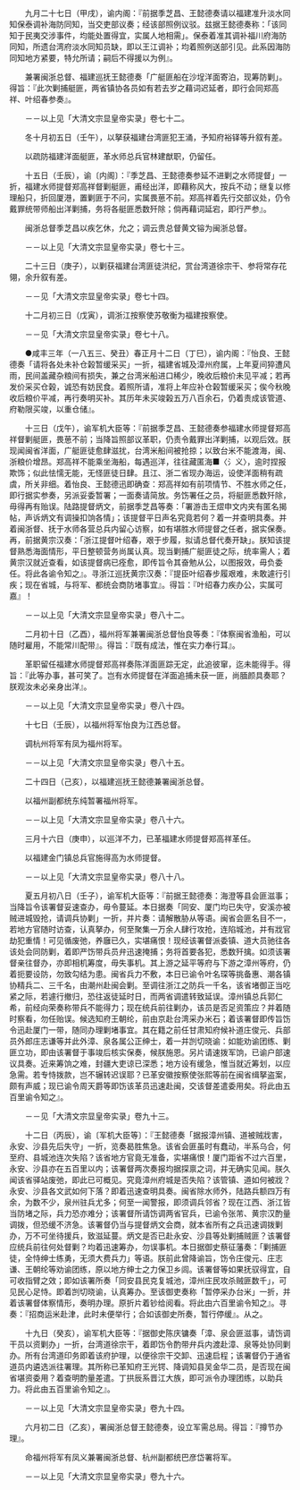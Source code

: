 <!-- { "loadSidebar": true } -->
　　九月二十七日（甲戌），谕内阁：『前据季芝昌、王懿德奏请以福建准升淡水同知保泰调补海防同知，当交吏部议奏；经该部照例议驳。兹据王懿德奏称：「该同知于民夷交涉事件，均能处置得宜，实属人地相需」。保泰着准其调补福川府海防同知，所遗台湾府淡水同知员缺，即以王江调补；均着照例送部引见。此系因海防同知地方紧要，特允所请；嗣后不得援以为例』。

　　兼署闽浙总督、福建巡抚王懿德奏「广艇匪船在沙埕洋面寄泊，现筹防剿」。得旨：『此次剿捕艇匪，两省镇协各员如有若去岁之藉词迟延者，即行会同郑高祥、叶绍春参奏』。

　　－－以上见「大清文宗显皇帝实录」卷七十二。

　　冬十月初五日（壬午），以拏获福建台湾匪犯王涌，予知府裕铎等升叙有差。

　　以疏防福建洋面艇匪，革水师总兵官林建猷职，仍留任。

　　十五日（壬辰），谕〔内阁〕：『季芝昌、王懿德奏参延不进剿之水师提督」一折，福建水师提督郑高祥督剿艇匪，甫经出洋，即藉称风大，按兵不动；继复以修理船只，折回厦港，置剿匪于不问，实属畏葸不前。郑高祥着先行交部议处，仍令戴罪统带师船出洋剿捕，务将各艇匪悉数歼除；倘再藉词延宕，即行严参』。

　　闽浙总督季芝昌以疾乞休，允之；调云贵总督黄文镕为闽浙总督。

　　－－以上见「大清文宗显皇帝实录」卷七十三。

　　二十三日（庚子），以剿获福建台湾匪徒洪纪，赏台湾道徐宗干、参将常存花翎，余升叙有差。

　　－－见「大清文宗显皇帝实录」卷七十四。

　　十二月初三日（戊寅），调浙江按察使苏敬衡为福建按察使。

　　－－见「大清文宗显皇帝实录」卷七十八。

　　●咸丰三年（一八五三、癸丑）春正月十二日（丁巳），谕内阁：『怡良、王懿德奏「请将各处未补仓榖暂缓采买」一折，福建省城及漳州府属，上年夏间猝遭风雨，民间盖藏杂粮间有损失，兼之台湾米船进口稀少，晚收后粮价未见平减；若再发价采买仓榖，诚恐有妨民食。着照所请，准将上年应补仓榖暂缓采买；俟今秋晚收后粮价平减，再行奏明买补。其历年未买竣榖五万八百余石，仍着责成该管道、府勒限买竣，以重仓储』。

　　十三日（戊午），谕军机大臣等：『前据季芝昌、王懿德奏参福建水师提督郑高祥督剿艇匪，畏葸不前；当降旨照部议革职，仍责令戴罪出洋剿捕，以观后效。朕现闻闽省洋面，广艇匪徒愈肆滋扰，台湾米船间被抢掠；以致台米不能渡海，闽、浙粮价增昂。郑高祥不能乘坐海船，每遇巡洋，往往藏匿海■〈氵义〉，逾时捏报欺饰；似此怯懦无能，无怪匪徒日肆。且江、浙二省现办海运，设使洋面稍有疏虞，所关非细。着怡良、王懿德迅即确查：郑高祥如有前项情节、不胜水师之任，即行据实参奏，另派妥委暂署；一面奏请简放。务饬署任之员，将艇匪悉数歼除，毋得再有贻误。陆路提督炳文，前据季芝昌等奏：「署游击王熤申文内夹有匿名揭帖，声诉炳文有调操扣饷各情」；该提督平日声名究竟若何？着一并查明具奏。并着闽浙督、抚于水师各营总兵内留心访察，如有堪胜水师提督之任者，据实保奏。再，前据黄宗汉奏：「浙江提督叶绍春，艰于步履，拟请总督代奏开缺」。朕知该提督熟悉海面情形，平日整顿营务尚属认真。现当剿捕广艇匪徒之际，统率需人；着黄宗汉就近查看，如该提督病已痊愈，即传旨令其奋勉从公，以图报效，毋负委任。将此各谕令知之』。寻浙江巡抚黄宗汉奏：『提臣叶绍春步履艰难，未敢遽行引疾；现在省城，与将军、都统会商防堵事宜』。得旨：『叶绍春力疾办公，实属可嘉』！

　　－－以上见「大清文宗显皇帝实录」卷八十二。

　　二月初十日（乙酉），福州将军兼署闽浙总督怡良等奏：『体察闽省渔船，可以随时雇用，不能常川配带』。得旨：『既有成法，惟在实力奉行耳』。

　　革职留任福建水师提督郑高祥奏陈洋面匪踪无定，此追彼窜，迄未能得手。得旨：『此等办事，甚可笑了。岂有水师提督在洋面追捕未获一匪，尚腼颜具奏耶？朕观汝未必亲身出洋』。

　　－－以上见「大清文宗显皇帝实录」卷八十四。

　　十七日（壬辰），以福州将军怡良为江西总督。

　　调杭州将军有凤为福州将军。

　　－－以上见「大清文宗显皇帝实录」卷八十五。

　　二十四日（己亥），以福建巡抚王懿德兼署闽浙总督。

　　以福州副都统东纯暂署福州将军。

　　－－以上见「大清文宗显皇帝实录」卷八十六。

　　三月十六日（庚申），以巡洋不力，已革福建水师提督郑高祥革任。

　　以福建金门镇总兵官施得高为水师提督。

　　－－以上见「大清文宗显皇帝实录」卷八十八。

　　夏五月初八日（壬子），谕军机大臣等：『前据王懿德奏：海澄等县会匪滋事；当降旨令该署督妥速查办，毋令蔓延。本日据奏「同安、厦门均已失守，安溪亦被贼进城毁抢，请调兵协剿」一折，并片奏：请解散胁从等语。闽省会匪名目不一，若地方官随时访查，认真拏办，何至聚集一万余人肆行攻抢，连陷城池，并有戕官劫犯重情！可见循废弛，养廱已久，实堪痛恨！现经该署督派委镇、道大员驰往各该处会同防剿，着即严饬带兵员弁迅速掩捕；务将首要各犯，悉数歼擒。如须该署督亲往督办，亦即相机筹度，毋失事机。其上游之延平等府与下游之漳州等府，仍着扼要设防，勿致勾结为患。闽省兵力不敷，本日已谕令叶名琛等挑备惠、潮各镇协精兵二、三千名，由潮州赴闽会剿。至调往浙江之防兵一千名，该省堵御正当吃紧之际，若遽行撤归，恐往返徒延时日，而两省调遣转致延误。漳州镇总兵郭仁希，前经向荣奏称带兵不能得力；现在统兵前往剿办，该员是否足资策应？并着随时察看，勿任贻误。候选知府王朝纶，前由京赴台湾采办米石；着该署督即传旨饬令迅赴厦门一带，随同办理剿堵事宜。其在籍之前任甘肃知府候补道庄俊元、兵部员外郎庄志谦等并此外漳、泉各属公正绅士，着一并剀切晓谕：如能劝谕团练、剿匪立功，即由该署督于事竣后核实保奏，候朕施恩。另片请速拨军饷，已谕户部速议具奏。近来筹饷之难，封疆大吏谅已深悉；地方设有缓急，惟当就近筹划，以应急需。若专恃拨款，岂不辗转迟误耶？已革安徽按察使张熙等前在闽省缉拏盗案，颇有声威；现已谕令周天爵等即饬该革员迅速赴闽，交该督差遣委用矣。将此由五百里谕令知之』。

　　－－见「大清文宗显皇帝实录」卷九十三。

　　十二日（丙辰），谕〔军机大臣等〕：『王懿德奏「据报漳州镇、道被贼戕害，永安、沙县先后失守」一折，览奏曷胜焦急。该省会匪虽时有蠢动，半系乌合，何至府、县城池连次失陷？该省地方官竟无准备，实堪痛恨！厦门距省不过六百里，永安、沙县亦在五百里以内；该署督两次奏报均据探禀之词，并无确实见闻。朕久闻该省驿站废弛，即此已可概见。究竟漳州府城是否失陷？该管镇、道如何被戕？永安、沙县各文武如何下落？即着迅速查明具奏。闽省除水师外，陆路兵额四万有余，为数不少，泉州驻兵尤多；何至一闻警报，即须调兵邻省？现在江西、浙江皆当防堵之际，兵力恐亦难分；该署督所请饬调两省官兵，已谕令张芾、黄宗汉酌量调拨，但恐缓不济急。该署督仍当与提督炳文会商，就本省所有之兵迅速调拨剿办，万不可坐待援兵，致滋延蔓。炳文是否已赴永安、沙县等处剿捕贼匪？该署督应统兵前往何处督剿？均着迅速筹办，勿误事机。本日据御史蔡征藩奏：「剿捕匪徒，全恃绅士练勇，无须大费兵力」等语。朕前此曾降谕旨，饬令庄俊元、庄志谦、王朝纶等劝谕团练，原以地方绅士之力保卫乡闾。该署督等如果抚驭得宜，自可收指臂之效；即如该署所奏「同安县民克复城池，漳州庄民攻杀贼匪数千」，可见民心足恃。即着剀切晓谕，认真筹办。至该御吏奏称「暂停采办台米」一折，并着该署督体察情形，奏明办理。原折片着钞给阅看。将此由六百里谕令知之』。寻奏：『招商运米赴津，此时未便举行；合如该御史所奏，暂行停缓』。从之。

　　十九日（癸亥），谕军机大臣等：『据御史陈庆镛奏「漳、泉会匪滋事，请饬调干员以资剿办」一折，台湾道徐宗干，着即饬令酌带弁兵内渡赴漳、泉等处协同剿办。所有台湾道印务即着该府护理，以便徐宗干交卸、迅速启程；该署督仍于通省道员内遴选派往署理。其所称已革知府王光锷、降调知县吴金华二员，是否现在闽省堪资委用？着查明酌量差遣。丁拱辰系晋江大族，即可派令办理团练，以助兵力。将此由五百里谕令知之』。

　　－－以上见「大清文宗显皇帝实录」卷九十四。

　　六月初二日（乙亥），署闽浙总督王懿德奏，设立军需总局。得旨：『撙节办理』。

　　命福州将军有凤义兼署闽浙总督、杭州副都统巴彦岱署将军。

　　－－以上见「大清文宗显皇帝实录」卷九十六。

